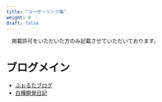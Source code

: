 ```yaml
---
title: "ユーザーリンク集"
weight: 0
draft: false
---
```


　掲載許可をいただいた方のみ記載させていただいております。

# ブログメイン
- [ふぉるたブログ](https://faultun.com/)
- [白樺開発日記](https://devlog.birchgame.org/)